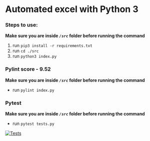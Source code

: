 # Automated excel with Python 3

### Steps to use:

**Make sure you are inside _`/src`_ folder before running the command**

1. run `pip3 install -r requirements.txt`
2. run `cd ./src`
3. run `python3 index.py`

### Pylint score - 9.52

**Make sure you are inside _`/src`_ folder before running the command**

- run `pylint index.py`

### Pytest

**Make sure you are inside _`/src`_ folder before running the command**

- run `pytest tests.py`

[![Tests](https://github.com/99004342-yash/mini-project-python/actions/workflows/python-package.yml/badge.svg)](https://github.com/99004342-yash/mini-project-python/actions/workflows/python-package.yml)


